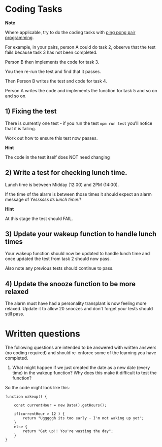 # Coding Tasks

**Note**

Where applicable, try to do the coding tasks with [ping pong pair programming](http://wiki.c2.com/?PairProgrammingPingPongPattern). 

For example, in your pairs, person A could do task 2, observe that the test fails because task 3 has not been completed. 

Person B then implements the code for task 3. 

You then re-run the test and find that it passes.

Then Person B writes the test and code for task 4.

Person A writes the code and implements the function for task 5 and so on and so on.

## 1) Fixing the test

There is currently one test - if you run the test `npm run test` you'll notice that it is failing.

Work out how to ensure this test now passes.

**Hint**

The code in the test itself does NOT need changing

## 2) Write a test for checking lunch time.

Lunch time is between Midday (12:00) and 2PM (14:00).

If the time of the alarm is between those times it should expect an alarm message of _Yessssss its lunch time!!!_

**Hint**

At this stage the test should FAIL.

## 3) Update your wakeup function to handle lunch times

Your wakeup function should now be updated to handle lunch time and once updated the test from task 2 should now pass.

Also note any previous tests should continue to pass.

## 4) Update the snooze function to be more relaxed

The alarm must have had a personality transplant is now feeling more relaxed. Update it to allow 20 snoozes and don't forget your tests should still pass.


# Written questions

The following questions are intended to be answered with written answers (no coding required) and should re-enforce some of the learning you have completed.

1) What might happen if we just created the date as a new date (every time) in the wakeup function? Why does this make it difficult to test the function?

So the code might look like this:

```
function wakeup() {

    const currentHour = new Date().getHours();

    if(currentHour > 12 ) {
        return "Ugggggh its too early - I'm not waking up yet";
    }
    else {
        return "Get up!! You're wasting the day";
    }
}
```


